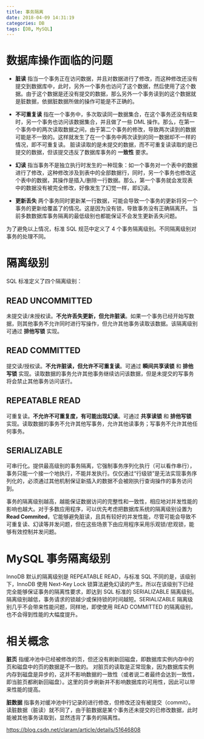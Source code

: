 ```yaml
---
title: 事务隔离
date: 2018-04-09 14:31:19
categories: DB
tags: [DB, MySQL]
---
```

# 数据库操作面临的问题
* **脏读**
指当一个事务正在访问数据，并且对数据进行了修改，而这种修改还没有提交到数据库中，此时，另外一个事务也访问了这个数据，然后使用了这个数据。由于这个数据是还没有提交的数据，那么另外一个事务读到的这个数据就是脏数据，依据脏数据所做的操作可能是不正确的。

* **不可重复读**
指在一个事务中，多次取读同一数据集合，在这个事务还没有结束时，另一个事务也访问该数据集合，并且做了一些 DML 操作。那么，在第一个事务中的两次读取数据之间，由于第二个事务的修改，导致两次读到的数据可能是不一致的。这样就发生了在一个事务中两次读到的同一数据却不一样的情况，即不可重复读。
脏读读取的是未提交的数据，而不可重复读读取的是已提交的数据，但该提交违反了数据库事务的 **一致性** 要求。

* **幻读**
指当事务不是独立执行时发生的一种现象：如一个事务对一个表中的数据进行了修改，这种修改涉及到表中的全部数据行，同时，另一个事务也修改这个表中的数据，其操作是插入/删除一行数据。那么，第一个事务就会发现表中的数据没有被完全修改，好像发生了幻觉一样，即幻读。

* **更新丢失**
两个事务同时更新某一行数据，可能会导致一个事务的更新将另一个事务的更新给覆盖了的情况。这是因为没有锁，导致事务没有正确隔离开。
当前多数数据库事务隔离的最低级别也都能保证不会发生更新丢失问题。

为了避免以上情况，标准 SQL 规范中定义了 4 个事务隔离级别。不同隔离级别对事务的处理不同。

# 隔离级别
SQL 标准定义了四个隔离级别：
## READ UNCOMMITTED
未提交读/未授权读。**不允许丢失更新，但允许脏读**。如果一个事务已经开始写数据，则其他事务不允许同时进行写操作，但允许其他事务读取该数据。该隔离级别可通过 **排他写锁** 实现。

## READ COMMITTED
提交读/授权读。**不允许脏读，但允许不可重复读**。可通过 **瞬间共享读锁** 和 **排他写锁** 实现。读取数据的事务允许其他事务继续访问该数据，但是未提交的写事务将会禁止其他事务访问该行。

## REPEATABLE READ
可重复读。**不允许不可重复度，有可能出现幻读**。可通过 **共享读锁** 和 **排他写锁** 实现。读取数据的事务不允许其他写事务，允许其他读事务；写事务不允许其他任何事务。

## SERIALIZABLE
可串行化。提供最高级别的事务隔离，它强制事务序列化执行（可以看作串行），事务只能一个接一个地执行，不能并发执行。仅仅通过“行级锁”是无法实现事务序列化的，必须通过其他机制保证新插入的数据不会被刚执行查询操作的事务访问到。

事务的隔离级别越高，越能保证数据访问的完整性和一致性，相应地对并发性能的影响也越大。对于多数应用程序，可以优先考虑把数据库系统的隔离级别设置为 **Read Commited**，它能够避免脏读，且具有较好的并发性能，尽管可能会导致不可重复读、幻读等并发问题，但在这些场景下由应用程序采用乐观锁/悲观锁，能够有效控制并发问题。

# MySQL 事务隔离级别
InnoDB 默认的隔离级别是 REPEATABLE READ，与标准 SQL 不同的是，该级别下，InnoDB 使用 Next-Key Lock 锁算法避免幻读的产生。所以在该级别下已经完全能够保证事务的隔离性要求，即达到 SQL 标准的 SERIALIZABLE 隔离级别。
隔离级别越低，事务请求的锁越少或保持锁的时间越短。SERIALIZABLE 隔离级别几乎不会带来性能问题，同样地，即使使用 READ COMMITTED 的隔离级别，也不会得到性能的大幅度提升。


# 相关概念
**脏页**
指缓冲池中已经被修改的页，但还没有刷新回磁盘，即数据库实例内存中的页和磁盘中的页的数据是不一致的。
对脏页的读取是正常现象，因为数据库实例内存到磁盘是异步的，这并不影响数据的一致性（或者说二者最终会达到一致性，即当脏页都刷新回磁盘）。这里的异步刷新并不影响数据库的可用性，因此可以带来性能的提高。

**脏数据**
指事务对缓冲池中行记录的进行修改，但修改还没有被提交（commit）。
读脏数据（脏读）就不同了，由于脏数据是某个事务还未提交的已修改数据，此时能被其他事务读取到，显然违背了事务的隔离性。

https://blog.csdn.net/claram/article/details/51646808